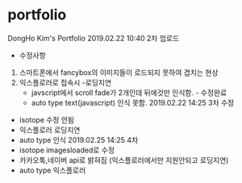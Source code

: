 # portfolio
DongHo Kim's Portfolio
2019.02.22 10:40 2차 업로드
- 수정사항
 1. 스마트폰에서 fancybox의 이미지들이 로드되지 못하여 겹치는 현상
 2. 익스플로러로 접속시 
    -로딩지연 
    - javscript에서 scroll fade가 2개인데 뒤에것만 인식함. - 수정완료
    - auto type text(javascript) 인식 못함.
2019.02.22 14:25 3차 수정
 - isotope 수정 안됨
 - 익스플로러 로딩지연 
 - auto type 인식 
 2019.02.25 14:25 4차 
 - isotope imagesloaded로 수정
 - 카카오톡,네이버 api로 밝혀짐 (익스플로러에서만 지원안되고 로딩지연)
 - auto type 익스플로러 
